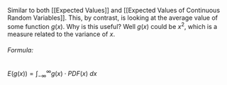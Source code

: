 Similar to both [[Expected Values]] and [[Expected Values of Continuous Random Variables]]. This, by contrast, is looking at the average value of some function $g(x)$. Why is this useful? Well $g(x)$ could be $x^2$, which is a measure related to the variance of $x$.

###### Formula:
$E(g(x)) = \int_{-\infty}^{\infty}g(x) \cdot PDF(x)\ dx$

